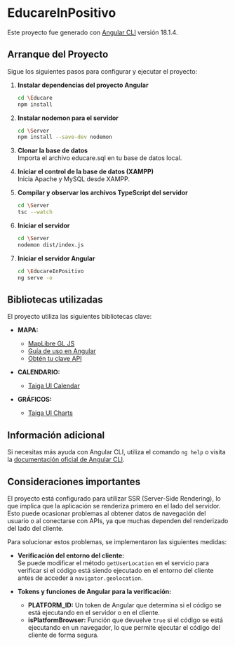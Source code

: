 # EducareInPositivo

Este proyecto fue generado con [Angular CLI](https://github.com/angular/angular-cli) versión 18.1.4.

## Arranque del Proyecto

Sigue los siguientes pasos para configurar y ejecutar el proyecto:

1. **Instalar dependencias del proyecto Angular**  
   ```bash
   cd \Educare
   npm install

2. **Instalar nodemon para el servidor**  
   ```bash
   cd \Server
   npm install --save-dev nodemon

3. **Clonar la base de datos**  
   Importa el archivo educare.sql en tu base de datos local.

4. **Iniciar el control de la base de datos (XAMPP)**  
   Inicia Apache y MySQL desde XAMPP.

5. **Compilar y observar los archivos TypeScript del servidor**  
   ```bash
   cd \Server
   tsc --watch

6. **Iniciar el servidor**  
   ```bash
   cd \Server
   nodemon dist/index.js

7. **Iniciar el servidor Angular**  
   ```bash
   cd \EducareInPositivo
   ng serve -o

## Bibliotecas utilizadas

El proyecto utiliza las siguientes bibliotecas clave:

- **MAPA:**
  - [MapLibre GL JS](https://maplibre.org/maplibre-gl-js/docs/)
  - [Guía de uso en Angular](https://docs.maptiler.com/angular/maplibre-gl-js/how-to-use-maplibre-gl-js/)
  - [Obtén tu clave API](https://cloud.maptiler.com/account/keys/)

- **CALENDARIO:**
  - [Taiga UI Calendar](https://taiga-ui.dev/components/calendar-month)

- **GRÁFICOS:**
  - [Taiga UI Charts](https://taiga-ui.dev/charts/bar-chart)

## Información adicional

Si necesitas más ayuda con Angular CLI, utiliza el comando `ng help` o visita la [documentación oficial de Angular CLI](https://angular.dev/tools/cli).

## Consideraciones importantes

El proyecto está configurado para utilizar SSR (Server-Side Rendering), lo que implica que la aplicación se renderiza primero en el lado del servidor. Esto puede ocasionar problemas al obtener datos de navegación del usuario o al conectarse con APIs, ya que muchas dependen del renderizado del lado del cliente.

Para solucionar estos problemas, se implementaron las siguientes medidas:

- **Verificación del entorno del cliente:**  
  Se puede modificar el método `getUserLocation` en el servicio para verificar si el código está siendo ejecutado en el entorno del cliente antes de acceder a `navigator.geolocation`.

- **Tokens y funciones de Angular para la verificación:**
  - **PLATFORM_ID:** Un token de Angular que determina si el código se está ejecutando en el servidor o en el cliente.
  - **isPlatformBrowser:** Función que devuelve `true` si el código se está ejecutando en un navegador, lo que permite ejecutar el código del cliente de forma segura.




